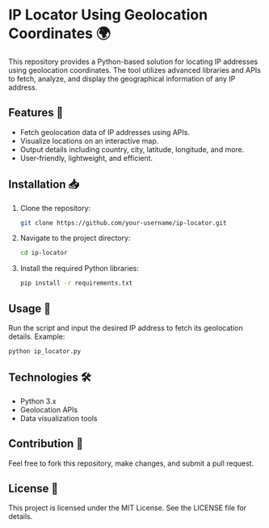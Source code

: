 # IP Locator Using Geolocation Coordinates 🌍

This repository provides a Python-based solution for locating IP addresses using geolocation coordinates. 
The tool utilizes advanced libraries and APIs to fetch, analyze, and display the geographical information of any IP address.

## Features 🚀
- Fetch geolocation data of IP addresses using APIs.
- Visualize locations on an interactive map.
- Output details including country, city, latitude, longitude, and more.
- User-friendly, lightweight, and efficient.

## Installation 📥
1. Clone the repository:
   ```bash
   git clone https://github.com/your-username/ip-locator.git
   ```
2. Navigate to the project directory:
   ```bash
   cd ip-locator
   ```
3. Install the required Python libraries:
   ```bash
   pip install -r requirements.txt
   ```

## Usage 📖
Run the script and input the desired IP address to fetch its geolocation details. Example:
```bash
python ip_locator.py
```

## Technologies 🛠
- Python 3.x
- Geolocation APIs
- Data visualization tools

## Contribution 🤝
Feel free to fork this repository, make changes, and submit a pull request.

## License 📜
This project is licensed under the MIT License. See the LICENSE file for details.
